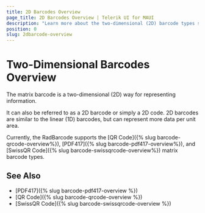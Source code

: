 ```yaml
---
title: 2D Barcodes Overview
page_title: 2D Barcodes Overview | Telerik UI for MAUI
description: "Learn more about the two-dimensional (2D) barcode types supported by the Telerik UI for MAUI Barcode."
position: 0
slug: 2dbarcode-overview
---
```


# Two-Dimensional Barcodes Overview

The matrix barcode is a two-dimensional (2D) way for representing information.

It can also be referred to as a 2D barcode or simply a 2D code. 2D barcodes are similar to the linear (1D) barcodes, but can represent more data per unit area.

Currently, the RadBarcode supports the [QR Code]({% slug barcode-qrcode-overview%}), [PDF417]({% slug barcode-pdf417-overview%}), and [SwissQR Code]({% slug barcode-swissqrcode-overview%}) matrix barcode types.

## See Also

* [PDF417]({% slug barcode-pdf417-overview %})
* [QR Code]({% slug barcode-qrcode-overview %})
* [SwissQR Code]({% slug barcode-swissqrcode-overview %})
